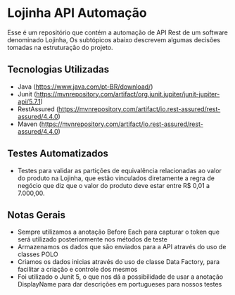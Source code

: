 # Lojinha API Automação
Esse é um repositório que contém a automação de API Rest de um software denominado Lojinha, Os subtópicos abaixo descrevem algumas decisões tomadas na estruturação do projeto.

## Tecnologias Utilizadas

- Java
  (https://www.java.com/pt-BR/download/)
- Junit
  (https://mvnrepository.com/artifact/org.junit.jupiter/junit-jupiter-api/5.7.1)
- RestAssured
  (https://mvnrepository.com/artifact/io.rest-assured/rest-assured/4.4.0)
- Maven
  (https://mvnrepository.com/artifact/io.rest-assured/rest-assured/4.4.0)

## Testes Automatizados
- Testes para validar as partições de equivalência relacionadas ao valor do produto na Lojinha, que estão vinculados diretamente a regra de negócio que diz que o valor do produto deve estar entre R$ 0,01 a 7.000,00.

## Notas Gerais

- Sempre utilizamos a anotação Before Each para capturar o token que será utilizado posteriormente nos métodos de teste
- Armazenamos os dados que são enviados para a API através do uso de classes POLO
- Criamos os dados inicias através do uso de classe Data Factory, para facilitar a criação e controle dos mesmos
- Foi utilizado o Junit 5, o que nos dá a possibilidade de usar a anotação DisplayName para dar descrições em portugueses para nossos testes

